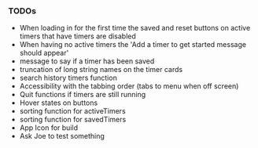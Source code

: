 ### TODOs

- When loading in for the first time the saved and reset buttons on active timers that have timers are disabled
- When having no active timers the 'Add a timer to get started message should appear'
- message to say if a timer has been saved
- truncation of long string names on the timer cards
- search history timers function
- Accessibility with the tabbing order (tabs to menu when off screen)
- Quit functions if timers are still running
- Hover states on buttons
- sorting function for activeTimers
- sorting function for savedTimers
- App Icon for build
- Ask Joe to test something